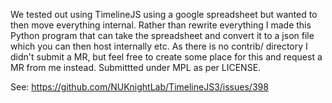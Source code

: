 We tested out using TimelineJS using a google spreadsheet but wanted to then move everything internal. Rather than rewrite everything I made this Python program that can take the spreadsheet and convert it to a json file which you can then host internally etc. As there is no contrib/ directory I didn't submit a MR, but feel free to create some place for this and request a MR from me instead. Submittted under MPL as per LICENSE.

See: https://github.com/NUKnightLab/TimelineJS3/issues/398
